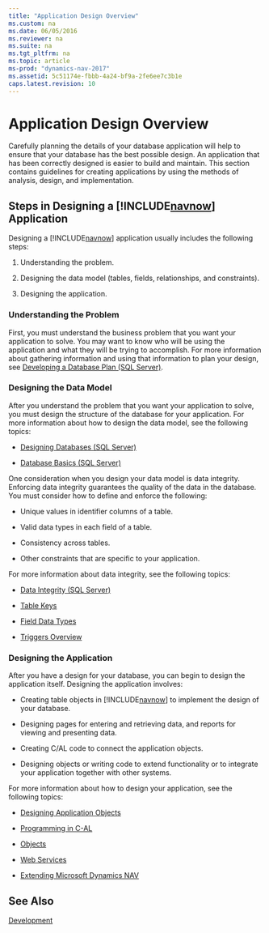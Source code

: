 ```yaml
---
title: "Application Design Overview"
ms.custom: na
ms.date: 06/05/2016
ms.reviewer: na
ms.suite: na
ms.tgt_pltfrm: na
ms.topic: article
ms-prod: "dynamics-nav-2017"
ms.assetid: 5c51174e-fbbb-4a24-bf9a-2fe6ee7c3b1e
caps.latest.revision: 10
---
```

# Application Design Overview
Carefully planning the details of your database application will help to ensure that your database has the best possible design. An application that has been correctly designed is easier to build and maintain. This section contains guidelines for creating applications by using the methods of analysis, design, and implementation.  
  
## Steps in Designing a [!INCLUDE[navnow](includes/navnow_md.md)] Application  
 Designing a [!INCLUDE[navnow](includes/navnow_md.md)] application usually includes the following steps:  
  
1.  Understanding the problem.  
  
2.  Designing the data model \(tables, fields, relationships, and constraints\).  
  
3.  Designing the application.  
  
### Understanding the Problem  
 First, you must understand the business problem that you want your application to solve. You may want to know who will be using the application and what they will be trying to accomplish. For more information about gathering information and using that information to plan your design, see [Developing a Database Plan \(SQL Server\)](http://go.microsoft.com/fwlink/?LinkId=240052).  
  
### Designing the Data Model  
 After you understand the problem that you want your application to solve, you must design the structure of the database for your application. For more information about how to design the data model, see the following topics:  
  
-   [Designing Databases \(SQL Server\)](http://go.microsoft.com/fwlink/?LinkId=240055)  
  
-   [Database Basics \(SQL Server\)](http://go.microsoft.com/fwlink/?LinkId=240053)  
  
 One consideration when you design your data model is data integrity. Enforcing data integrity guarantees the quality of the data in the database. You must consider how to define and enforce the following:  
  
-   Unique values in identifier columns of a table.  
  
-   Valid data types in each field of a table.  
  
-   Consistency across tables.  
  
-   Other constraints that are specific to your application.  
  
 For more information about data integrity, see the following topics:  
  
-   [Data Integrity \(SQL Server\)](http://go.microsoft.com/fwlink/?LinkId=240057)  
  
-   [Table Keys](Table-Keys.md)  
  
-   [Field Data Types](Field-Data-Types.md)  
  
-   [Triggers Overview](Triggers-Overview.md)  
  
### Designing the Application  
 After you have a design for your database, you can begin to design the application itself. Designing the application involves:  
  
-   Creating table objects in [!INCLUDE[navnow](includes/navnow_md.md)] to implement the design of your database.  
  
-   Designing pages for entering and retrieving data, and reports for viewing and presenting data.  
  
-   Creating C\/AL code to connect the application objects.  
  
-   Designing objects or writing code to extend functionality or to integrate your application together with other systems.  
  
 For more information about how to design your application, see the following topics:  
  
-   [Designing Application Objects](Designing-Application-Objects.md)  
  
-   [Programming in C\-AL](Programming-in-C-AL.md)  
  
-   [Objects](Objects.md)  
  
-   [Web Services](Web-Services.md)  
  
-   [Extending Microsoft Dynamics NAV](Extending-Microsoft-Dynamics-NAV.md)  
  
## See Also  
 [Development](Development.md)